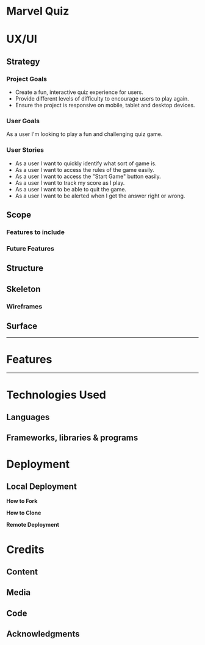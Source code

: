 <h1>Marvel Quiz</h1>

# **UX/UI**

## **Strategy**

### **Project Goals**
- Create a fun, interactive quiz experience for users.
- Provide different levels of difficulty to encourage users to play again.
- Ensure the project is responsive on mobile, tablet and desktop devices.

### **User Goals**
As a user I'm looking to play a fun and challenging quiz game. 

### **User Stories**
- As a user I want to quickly identify what sort of game is.
- As a user I want to access the rules of the game easily.
- As a user I want to access the "Start Game" button easily.
- As a user I want to track my score as I play.
- As a user I want to be able to quit the game.
- As a user I want to be alerted when I get the answer right or wrong.

## **Scope**

### **Features to include**

### **Future Features**

## **Structure**

## **Skeleton**

### **Wireframes**


## **Surface**

___

# **Features**

___

# **Technologies Used**

## **Languages**

## **Frameworks, libraries & programs**

# **Deployment**


## **Local Deployment**

**How to Fork**


**How to Clone**


**Remote Deployment**


# **Credits**

## **Content**

## **Media**

## **Code**

## **Acknowledgments**